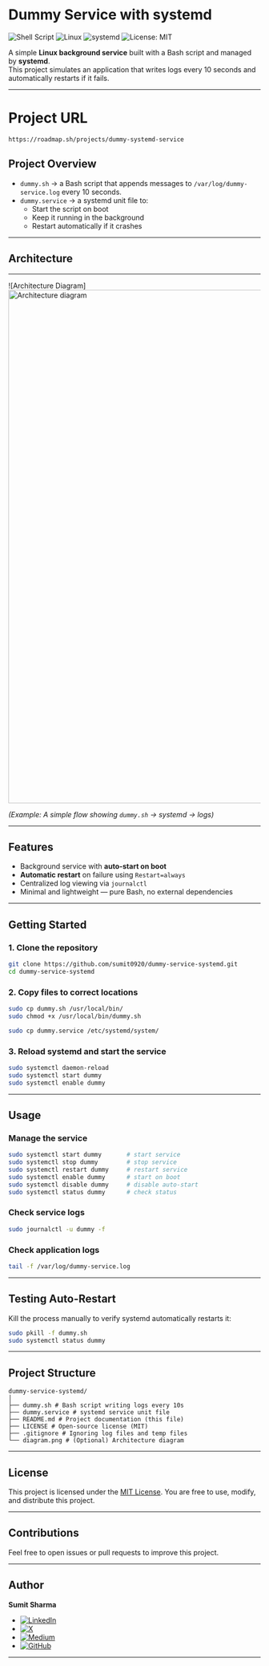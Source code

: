 # Dummy Service with systemd

![Shell Script](https://img.shields.io/badge/Bash-Script-green?logo=gnu-bash&logoColor=white)
![Linux](https://img.shields.io/badge/Linux-Service-blue?logo=linux&logoColor=white)
![systemd](https://img.shields.io/badge/systemd-AutoStart-critical?logo=linux&logoColor=white)
![License: MIT](https://img.shields.io/badge/License-MIT-yellow.svg)


A simple **Linux background service** built with a Bash script and managed by **systemd**.  
This project simulates an application that writes logs every 10 seconds and automatically restarts if it fails.

---
# Project URL
```
https://roadmap.sh/projects/dummy-systemd-service
```

## **Project Overview**

- `dummy.sh` → a Bash script that appends messages to `/var/log/dummy-service.log` every 10 seconds.  
- `dummy.service` → a systemd unit file to:
  - Start the script on boot
  - Keep it running in the background
  - Restart automatically if it crashes

---

## **Architecture**

 ****

![Architecture Diagram]<img width="1024" height="1024" alt="Architecture diagram" src="https://github.com/user-attachments/assets/d01ce7cc-75f4-424c-8e19-e8f6ea55e386" />

*(Example: A simple flow showing `dummy.sh` → systemd → logs)*  

---

## **Features**

- Background service with **auto-start on boot**  
- **Automatic restart** on failure using `Restart=always`  
- Centralized log viewing via `journalctl`  
- Minimal and lightweight — pure Bash, no external dependencies  

---

## **Getting Started**

### **1. Clone the repository**
```bash
git clone https://github.com/sumit0920/dummy-service-systemd.git
cd dummy-service-systemd
````

### **2. Copy files to correct locations**

```bash
sudo cp dummy.sh /usr/local/bin/
sudo chmod +x /usr/local/bin/dummy.sh

sudo cp dummy.service /etc/systemd/system/
```

### **3. Reload systemd and start the service**

```bash
sudo systemctl daemon-reload
sudo systemctl start dummy
sudo systemctl enable dummy
```

---

## **Usage**

### **Manage the service**

```bash
sudo systemctl start dummy       # start service
sudo systemctl stop dummy        # stop service
sudo systemctl restart dummy     # restart service
sudo systemctl enable dummy      # start on boot
sudo systemctl disable dummy     # disable auto-start
sudo systemctl status dummy      # check status
```

### **Check service logs**

```bash
sudo journalctl -u dummy -f
```

### **Check application logs**

```bash
tail -f /var/log/dummy-service.log
```

---

## **Testing Auto-Restart**

Kill the process manually to verify systemd automatically restarts it:

```bash
sudo pkill -f dummy.sh
sudo systemctl status dummy
```

---

## **Project Structure**

```
dummy-service-systemd/
│
├── dummy.sh # Bash script writing logs every 10s
├── dummy.service # systemd service unit file
├── README.md # Project documentation (this file)
├── LICENSE # Open-source license (MIT)
├── .gitignore # Ignoring log files and temp files
└── diagram.png # (Optional) Architecture diagram
```

---

## **License**

This project is licensed under the [MIT License](./LICENSE).
You are free to use, modify, and distribute this project.

---

## **Contributions**

Feel free to open issues or pull requests to improve this project.

---

## **Author**

**Sumit Sharma**
- [![LinkedIn](https://img.shields.io/badge/LinkedIn-0A66C2?style=flat&logo=linkedin&logoColor=white)](https://www.linkedin.com/in/sumitsharma-ss/)
- [![X](https://img.shields.io/badge/X-black?style=flat&logo=twitter&logoColor=white)](https://x.com/sumitsharma_95)
- [![Medium](https://img.shields.io/badge/Medium-12100E?style=flat&logo=medium&logoColor=white)](https://medium.com/@devopswithsumit)
- [![GitHub](https://img.shields.io/badge/GitHub-100000?style=flat&logo=github&logoColor=white)](https://github.com/sumit0920)
---
